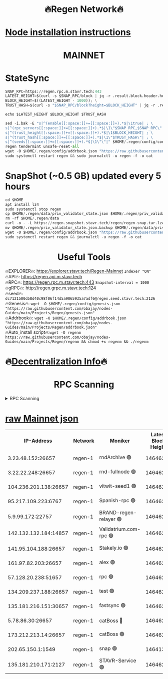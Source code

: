 <h1 align="center"> 🔥Regen Network🔥</h1>

[Node installation instructions](https://github.com/obajay/nodes-Guides/tree/main/Projects/Regen)
=
<h1 align="center"> MAINNET</h1>

# StateSync
```python
SNAP_RPC=https://regen.rpc.m.stavr.tech:443
LATEST_HEIGHT=$(curl -s $SNAP_RPC/block | jq -r .result.block.header.height); \
BLOCK_HEIGHT=$((LATEST_HEIGHT - 1000)); \
TRUST_HASH=$(curl -s "$SNAP_RPC/block?height=$BLOCK_HEIGHT" | jq -r .result.block_id.hash)

echo $LATEST_HEIGHT $BLOCK_HEIGHT $TRUST_HASH

sed -i.bak -E "s|^(enable[[:space:]]+=[[:space:]]+).*$|\1true| ; \
s|^(rpc_servers[[:space:]]+=[[:space:]]+).*$|\1\"$SNAP_RPC,$SNAP_RPC\"| ; \
s|^(trust_height[[:space:]]+=[[:space:]]+).*$|\1$BLOCK_HEIGHT| ; \
s|^(trust_hash[[:space:]]+=[[:space:]]+).*$|\1\"$TRUST_HASH\"| ; \
s|^(seeds[[:space:]]+=[[:space:]]+).*$|\1\"\"|" $HOME/.regen/config/config.toml
regen tendermint unsafe-reset-all
wget -O $HOME/.regen/config/addrbook.json "https://raw.githubusercontent.com/obajay/nodes-Guides/main/Projects/Regen/addrbook.json"
sudo systemctl restart regen && sudo journalctl -u regen -f -o cat
```
# SnapShot (~0.5 GB) updated every 5 hours
```python
cd $HOME
apt install lz4
sudo systemctl stop regen
cp $HOME/.regen/data/priv_validator_state.json $HOME/.regen/priv_validator_state.json.backup
rm -rf $HOME/.regen/data
curl -o - -L https://regen.snapshot.stavr.tech/regen/regen-snap.tar.lz4 | lz4 -c -d - | tar -x -C $HOME/.regen --strip-components 2
mv $HOME/.regen/priv_validator_state.json.backup $HOME/.regen/data/priv_validator_state.json
wget -O $HOME/.regen/config/addrbook.json "https://raw.githubusercontent.com/obajay/nodes-Guides/main/Projects/Regen/addrbook.json"
sudo systemctl restart regen && journalctl -u regen -f -o cat
```

 <h1 align="center"> Useful Tools</h1>

🔥EXPLORER🔥:     https://explorer.stavr.tech/Regen-Mainnet        `Indexer "ON"` \
🔥API🔥:          https://regen.api.m.stavr.tech \
🔥RPC🔥:          https://regen.rpc.m.stavr.tech:443              `Snapshot-interval = 1000` \
🔥gRPC🔥:         http://regen.grpc.m.stavr.tech:124 \
🔥seed🔥:      `dc7121500d58d40c98f06f14d5a9065935a7adf6@regen.seed.stavr.tech:2126` \
🔥Genesis🔥:   `wget -O $HOME/.regen/config/genesis.json "https://raw.githubusercontent.com/obajay/nodes-Guides/main/Projects/Regen/genesis.json"` \
🔥Addrbook🔥:  `wget -O $HOME/.regen/config/addrbook.json "https://raw.githubusercontent.com/obajay/nodes-Guides/main/Projects/Regen/addrbook.json"` \
🔥Auto_install script🔥:`wget -O regenm https://raw.githubusercontent.com/obajay/nodes-Guides/main/Projects/Regen/regenm && chmod +x regenm && ./regenm`

🔥[Decentralization Info](https://github.com/obajay/StateSync-snapshots/tree/main/Projects/Regen/Decentralization)🔥
=
<h1 align="center"> RPC Scanning</h1>

<details>
<summary>RPC Scanning</summary>

<h2 align="center"> We scan nodes in real time every 4 hours. And we provide the final result of RPC endpoints.
We cannot influence the operation of these nodes in any way. </h2>


```python
If Voting Power is higher than 0 --> then the Node is a validator of the network and may be subject to attack and be a potential threat to the chain.
```
```python
We marked such validators with a red symbol
```

</details>

[raw Mainnet json](https://rpc-check.regenm.stavr.tech/regenm/rpc-regenm-result.json)
=


<table><tr><th>IP-Address</th><th>Network</th><th>Moniker</th><th>Latest Block Height</th><th>Earliest Block Height</th><th>Catching Up</th><th>Tx Index</th><th>Voting Power</th><th>Scan Time</th></tr><tr><td>3.23.48.152:26657</td><td>regen-1</td><td>rndArchive 🟢</td><td>14646257</td><td>1</td><td>False</td><td>on</td><td>0</td><td>2024-02-11T09:53:55.446660938UTC</td></tr><tr><td>3.22.22.248:26657</td><td>regen-1</td><td>rnd-fullnode 🟢</td><td>14646256</td><td>4134001</td><td>False</td><td>on</td><td>0</td><td>2024-02-11T09:53:52.691925819UTC</td></tr><tr><td>104.236.201.138:26657</td><td>regen-1</td><td>vitwit-seed1 🟢</td><td>14646251</td><td>8943001</td><td>False</td><td>on</td><td>0</td><td>2024-02-11T09:53:22.674902260UTC</td></tr><tr><td>95.217.109.223:6767</td><td>regen-1</td><td>Spanish-rpc 🟢</td><td>14646259</td><td>10068001</td><td>False</td><td>on</td><td>0</td><td>2024-02-11T09:54:13.814676616UTC</td></tr><tr><td>5.9.99.172:22757</td><td>regen-1</td><td>BRAND-regen-relayer 🟢</td><td>14646259</td><td>10782501</td><td>False</td><td>on</td><td>0</td><td>2024-02-11T09:54:14.316961767UTC</td></tr><tr><td>142.132.132.184:14857</td><td>regen-1</td><td>Validatrium.com-rpc 🟢</td><td>14646259</td><td>11175001</td><td>False</td><td>on</td><td>0</td><td>2024-02-11T09:54:14.079498174UTC</td></tr><tr><td>141.95.104.188:26657</td><td>regen-1</td><td>Stakely.io 🟢</td><td>14646254</td><td>13442501</td><td>False</td><td>on</td><td>0</td><td>2024-02-11T09:53:41.631897912UTC</td></tr><tr><td>161.97.82.203:26657</td><td>regen-1</td><td>alex 🟢</td><td>14646258</td><td>13992001</td><td>False</td><td>on</td><td>0</td><td>2024-02-11T09:54:00.882806285UTC</td></tr><tr><td>57.128.20.238:51657</td><td>regen-1</td><td>rpc 🟢</td><td>14646258</td><td>13992001</td><td>False</td><td>on</td><td>0</td><td>2024-02-11T09:54:07.270324292UTC</td></tr><tr><td>134.209.237.188:26657</td><td>regen-1</td><td>test 🟢</td><td>14646261</td><td>13992001</td><td>False</td><td>on</td><td>0</td><td>2024-02-11T09:54:22.902049681UTC</td></tr><tr><td>135.181.216.151:30657</td><td>regen-1</td><td>fastsync 🟢</td><td>14646258</td><td>14457001</td><td>False</td><td>off</td><td>0</td><td>2024-02-11T09:54:00.531795962UTC</td></tr><tr><td>5.78.86.30:26657</td><td>regen-1</td><td>catBoss 🔴</td><td>14646263</td><td>14518501</td><td>False</td><td>on</td><td>9531805352</td><td>2024-02-11T09:54:34.387901995UTC</td></tr><tr><td>173.212.213.14:26657</td><td>regen-1</td><td>catBoss 🟢</td><td>14646257</td><td>14577001</td><td>False</td><td>on</td><td>0</td><td>2024-02-11T09:53:55.767181576UTC</td></tr><tr><td>202.65.150.1:1549</td><td>regen-1</td><td>snap 🟢</td><td>14641357</td><td>14640198</td><td>False</td><td>on</td><td>0</td><td>2024-02-11T09:54:58.156020494UTC</td></tr><tr><td>135.181.210.171:2127</td><td>regen-1</td><td>STAVR-Service 🟢</td><td>14646263</td><td>14644001</td><td>False</td><td>on</td><td>0</td><td>2024-02-11T09:54:38.854001043UTC</td></tr></table>